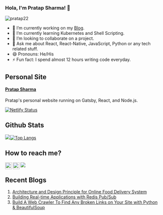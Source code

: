 ### Hola, I'm Pratap Sharma! 👋

<p align="left"> <img src="https://komarev.com/ghpvc/?username=pratap22&label=Profile%20views&color=0e75b6&style=flat" alt="pratap22" /> </p>

- 🔭 I’m currently working on my [Blog](https://pratapsharma.io).
- 🌱 I’m currently learning Kubernetes and Shell Scripting.
- 👯 I’m looking to collaborate on a project.
- 💬 Ask me about React, React-Native, JavaScript, Python or any tech related stuff.
- 😄 Pronouns: He/His
- ⚡ Fun fact: I spend almost 12 hours writing code everyday.


## Personal Site
#### [Pratap Sharma](https://www.pratapsharma.io)
Pratap's personal website running on Gatsby, React, and Node.js.

[![Netlify Status](https://api.netlify.com/api/v1/badges/e3c7d81e-28ca-4d9f-a0ae-955d4d67f885/deploy-status)](https://app.netlify.com/sites/prataps/deploys)

## Github Stats

<img src = "https://github-readme-stats.vercel.app/api?username=pratap22&&show_icons=true&theme=radical">[![Top Langs](https://github-readme-stats.vercel.app/api/top-langs/?username=pratap22&layout=compact&theme=merko)](https://github.com/anuraghazra/github-readme-stats)

## How to reach me?

<a href="https://twitter.com/pratap2210" rel="nofollow"> <img align="left" alt="Pratap | Twitter" width="22px" src="https://raw.githubusercontent.com/anuraghazra/anuraghazra/master/assets/twitter.svg" style="max-width:100%;"></a><a href="https://www.linkedin.com/in/prataps22" rel="nofollow"> <img align="left" alt="Pratap Sharma | Linkedin" width="22px" src="https://img.icons8.com/fluent/48/000000/linkedin-2.png" style="max-width:100%;"></a><a href="mailto:sharma.pratap22@gmail.com?"><img src="https://img.shields.io/badge/gmail-%23DD0031.svg?&style=for-the-badge&logo=gmail&logoColor=white"/></a>


## Recent Blogs
1. <a href="https://www.pratapsharma.io/architecture-of-food-delivery-app" target="_blank">Architecture and Design Principle for Online Food Delivery System</a>
2. <a href="https://www.pratapsharma.io/why-is-system-design-important" target="_blank">Building Real-time Applications with Redis Pub/Sub</a>
3. <a href="https://www.pratapsharma.io/script-to-check-broken-links" target="_blank">Build A Web Crawler To Find Any Broken Links on Your Site with Python & BeautifulSoup</a>
